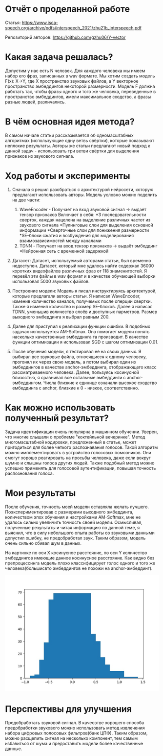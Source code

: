# Отчёт о проделанной работе
Статья: https://www.isca-speech.org/archive/pdfs/interspeech_2021/zhu21b_interspeech.pdf

Репозиторий авторов: https://github.com/gzhu06/Y-vector

# Какая задача решалась?

Допустим у нас есть N человек. Для каждого человека мы имеем набор его фраз, записанных в wav формате. Мы хотим создать модель F(x): X->Y, где X пространство звуковых файлов, а Y векторное пространство эмбеддингов некоторой размерности. Модель F должна работать так, чтобы фразы одного и того же человека, переведенные в пространство эмбеддингов, имели максимальное сходство, а фразы разные людей, различались. 

# В чём основная идея метода?

В самом начале статьи рассказывается об одномасштабных алгоритмах (использующие одну ветвь свёртки), которые показывают неплохие результаты. Авторы же статьи предлагают новый подход к данной задач - использовать три ветви свёртки для выделения признаков из звукового сигнала.

# Ход работы и эксперименты

1) Сначала я решил разобраться с архитектурой нейросети, которую предлагают использовать авторы. Модель условно можно поделить на две части:

    1. WaveEncoder - Получает на вход звуковой сигнал -> выдаёт тензор признаков
        Включает в себя:
        *3 последовательности сверток, каждая нацелена на выделение различных частот из звукового сигнала
        *Пулинговые слои для выделения основной информации
        *Сверточные слои для понижения размерности
        *SE-блоки сжатия и возбуждения для моделирования взаимозависимостей между каналами
    2. TDNN - Получает на вход тензор признаков -> выдаёт эмбеддинг
        *Нейронная сеть с временной задержкой
    
2) Датасет: Датасет, используемый авторами статьи, был временно недоступен. Датасет, который мне удалось найти содержал 36000 коротких видеофайлов различных фраз от 118 знаменитостей. Я перевёл эти файлы в wav формат и в качестве обучающей выборки использовал 5000 звуковых файлов. 

3) Построение модели: Модель я писал инструктируясь архитектурой, которые предлагали авторы статьи. Я написал WaveEncoder, изменив количество каналов, получемых после оперции свертки. Также я изменил количство и размер SE-блоков. Далее я написал TDNN, уменьшив количество слоёв и доступных парметров. Размер выходного эмбеддинга я выбрал равным 200.

4) Далее для приступил к реализации функции ошибки. В подобных задачах используется AM-Softmax. Она помогает модели понять насколько качественные эмбеддинга та производит. В качестве функции оптимизации я использовал SGD с шагом оптимизации 0.01.

5) После обучения модели, я тестировал её на своих данных. Я выбирал все звуковые файла, относящиеся к одному человеку, прогонял их через свою модель, а потом выбирал один из эмбеддингов в качестве anchor-эмбеддинга, отображающего класс рассматриваемого человека. Далее, пользуясь косинусной близостью, я сравнивал все остальные эмбеддинги с anchor-эмбеддингом. Числа близкие к единице означали высокое сходство ембеддинга с anchor, близкие к 0 - низкое, соответственно.  

# Как можно использовать полученный результат?
Задача идентификации очень популярна в машинном обучении. Уверен, что многие слышали о проблеме "коктейльной вечеринке". Метод многомасштабной кодировки, предложенный в статье, может пригодиться для более четкого распознавания голосов. Такой алгоритм можно имплементировать в устройство голосовых помоoников. Они смогут хорошо реагировать на просьбы человека, даже если вокруг шумно и слышны голоса других людей. Также подобный метод можно успешно применять для голосовой аутентификации, повышая точность распознования голоса.  

# Мои результаты
После обучения, точность моей модели оставляла желать лучшего. Поэкспериментировав с размерами выходного эмбеддинга, количеством эпох обучения и настройками AM-Softmax, мне не удалось сильно увеличить точность своей модели.
Осмысливая, полученные результаты и читая информацию по данной теме, я выяснил, что в силу небольшого опыта работы со звуковыми данными допустил ошибку, не предобработал звук. Таким образом, модель очень сильно сбивал шум в данных.

На картинке по оси X косинусное расстояние, по оси Y количество эмбеддингов имеющие данное косинусное расстояние. Как видно без препроцессинга модель плохо классифицирует голос одного и того же человека(большисвто эмбеддингов не похожи на anchor-эмбеддинг).

![Косинусное расстояние](1.jpg "Описание будет тут")

# Перспективы для улучшения
Предобработать звуковой сигнал.
В качесвтве хорошего способа предобработки звукового можно использовать метод извлечения набора цифровых полосовых фильтров(банк ЦПФ). Таким образом, можно расщепить сигнал на несколько компонент, тем самым избавиться от шума и предоставить модели более качественные данные.


